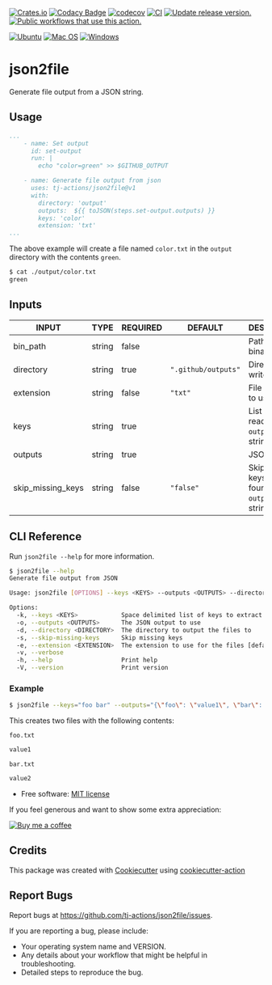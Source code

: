 [![Crates.io](https://img.shields.io/crates/v/json2file)](https://crates.io/crates/json2file)
[![Codacy Badge](https://app.codacy.com/project/badge/Grade/29ec338049e8410cbf7f858d84b22ab8)](https://www.codacy.com/gh/tj-actions/json2file/dashboard?utm_source=github.com\&utm_medium=referral\&utm_content=tj-actions/json2file\&utm_campaign=Badge_Grade)
[![codecov](https://codecov.io/gh/tj-actions/json2file/branch/main/graph/badge.svg?token=FALQKDPDP2)](https://codecov.io/gh/tj-actions/json2file)
[![CI](https://github.com/tj-actions/json2file/workflows/CI/badge.svg)](https://github.com/tj-actions/json2file/actions?query=workflow%3ACI)
[![Update release version.](https://github.com/tj-actions/json2file/actions/workflows/sync-release-version.yml/badge.svg)](https://github.com/tj-actions/json2file/actions/workflows/sync-release-version.yml)
[![Public workflows that use this action.](https://img.shields.io/endpoint?url=https%3A%2F%2Fused-by.vercel.app%2Fapi%2Fgithub-actions%2Fused-by%3Faction%3Dtj-actions%2Fjson2file%26badge%3Dtrue)](https://github.com/search?o=desc\&q=tj-actions+json2file+language%3AYAML\&s=\&type=Code)

[![Ubuntu](https://img.shields.io/badge/Ubuntu-E95420?logo=ubuntu\&logoColor=white)](https://docs.github.com/en/actions/reference/workflow-syntax-for-github-actions#jobsjob_idruns-on)
[![Mac OS](https://img.shields.io/badge/mac%20os-000000?logo=macos\&logoColor=F0F0F0)](https://docs.github.com/en/actions/reference/workflow-syntax-for-github-actions#jobsjob_idruns-on)
[![Windows](https://img.shields.io/badge/Windows-0078D6?logo=windows\&logoColor=white)](https://docs.github.com/en/actions/reference/workflow-syntax-for-github-actions#jobsjob_idruns-on)

# json2file

Generate file output from a JSON string.

## Usage

```yaml
...
    - name: Set output
      id: set-output
      run: |
        echo "color=green" >> $GITHUB_OUTPUT

    - name: Generate file output from json
      uses: tj-actions/json2file@v1
      with:
        directory: 'output'
        outputs:  ${{ toJSON(steps.set-output.outputs) }}
        keys: 'color'
        extension: 'txt'
...
```

The above example will create a file named `color.txt` in the `output` directory with the contents `green`.

```bash
$ cat ./output/color.txt
green
```

## Inputs

<!-- AUTO-DOC-INPUT:START - Do not remove or modify this section -->

| INPUT               | TYPE   | REQUIRED | DEFAULT               | DESCRIPTION                                                   |
| ------------------- | ------ | -------- | --------------------- | ------------------------------------------------------------- |
| bin\_path           | string | false    |                       | Path to the binary                                            |
| directory           | string | true     | `".github/outputs"` | Directory to write to                                         |
| extension           | string | false    | `"txt"`             | File extension to use                                         |
| keys                | string | true     |                       | List of Keys to read fromthe `outputs` JSON string      |
| outputs             | string | true     |                       | JSON string                                                   |
| skip\_missing\_keys | string | false    | `"false"`           | Skip missing keys not found inthe `outputs` JSON string |

<!-- AUTO-DOC-INPUT:END -->

## CLI Reference

Run `json2file --help` for more information.

```bash
$ json2file --help
Generate file output from JSON

Usage: json2file [OPTIONS] --keys <KEYS> --outputs <OUTPUTS> --directory <DIRECTORY>

Options:
  -k, --keys <KEYS>            Space delimited list of keys to extract from the JSON output
  -o, --outputs <OUTPUTS>      The JSON output to use
  -d, --directory <DIRECTORY>  The directory to output the files to
  -s, --skip-missing-keys      Skip missing keys
  -e, --extension <EXTENSION>  The extension to use for the files [default: txt] [possible values: txt, json]
  -v, --verbose                
  -h, --help                   Print help
  -V, --version                Print version
```

### Example

```bash
$ json2file --keys="foo bar" --outputs="{\"foo\": \"value1\", \"bar\": \"value2\"}" --directory=/tmp --extension=txt
```

This creates two files with the following contents:

`foo.txt`

```txt
value1
```

`bar.txt`

```txt
value2
```

* Free software: [MIT license](LICENSE)

If you feel generous and want to show some extra appreciation:

[![Buy me a coffee][buymeacoffee-shield]][buymeacoffee]

[buymeacoffee]: https://www.buymeacoffee.com/jackton1

[buymeacoffee-shield]: https://www.buymeacoffee.com/assets/img/custom_images/orange_img.png

## Credits

This package was created with [Cookiecutter](https://github.com/cookiecutter/cookiecutter) using [cookiecutter-action](https://github.com/tj-actions/cookiecutter-action)

## Report Bugs

Report bugs at https://github.com/tj-actions/json2file/issues.

If you are reporting a bug, please include:

* Your operating system name and VERSION.
* Any details about your workflow that might be helpful in troubleshooting.
* Detailed steps to reproduce the bug.

